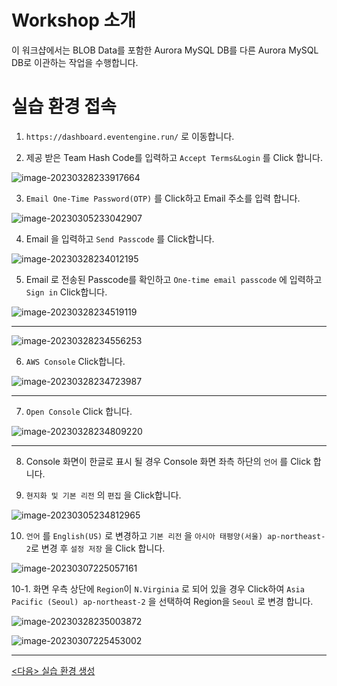 # Workshop 소개

이 워크샵에서는 BLOB Data를 포함한 Aurora MySQL DB를 다른 Aurora MySQL DB로 이관하는 작업을 수행합니다.



# 실습 환경 접속



1. `https://dashboard.eventengine.run/` 로 이동합니다.



2. 제공 받은 Team Hash Code를 입력하고 `Accept Terms&Login` 를 Click 합니다.



![image-20230328233917664](images/image-20230328233917664.png)



3. `Email One-Time Password(OTP)` 를 Click하고 Email 주소를 입력 합니다.

![image-20230305233042907](images/image-20230305233042907.png)



4. Email 을 입력하고 `Send Passcode` 를 Click합니다.

![image-20230328234012195](images/image-20230328234012195.png)



5. Email 로 전송된 Passcode를 확인하고 `One-time email passcode` 에 입력하고  `Sign in` Click합니다.

![image-20230328234519119](images/image-20230328234519119.png)

---





![image-20230328234556253](images/image-20230328234556253.png)





6. `AWS Console` Click합니다.

![image-20230328234723987](images/image-20230328234723987.png)

---

7. `Open Console` Click 합니다.



![image-20230328234809220](images/image-20230328234809220.png)

---





8. Console 화면이 한글로 표시 될 경우 Console 화면 좌측 하단의 `언어` 를 Click 합니다.

9. `현지화 및 기본 리전`  의 `편집` 을 Click합니다.

![image-20230305234812965](images/image-20230305234812965.png)





10. `언어` 를  `English(US)` 로 변경하고 `기본 리전` 을  `아시아 태평양(서울) ap-northeast-2`로 변경 후  `설정 저장` 을 Click 합니다.

![image-20230307225057161](images/image-20230307225057161.png)

10-1. 화면 우측 상단에 `Region`이 `N.Virginia` 로 되어 있을 경우 Click하여 `Asia Pacific (Seoul) ap-northeast-2` 을 선택하여 Region을 `Seoul` 로 변경 합니다.

![image-20230328235003872](images/image-20230328235003872.png)



![image-20230307225453002](images/image-20230307225453002.png)

---



[<다음> 실습 환경 생성](./02.md)